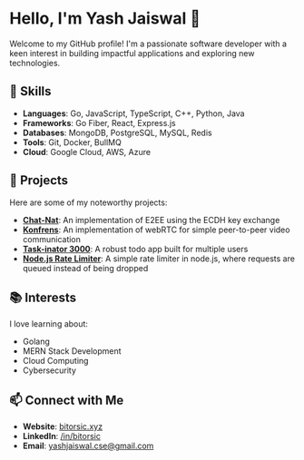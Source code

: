 
# Hello, I'm Yash Jaiswal 👋

Welcome to my GitHub profile! I'm a passionate software developer with a keen interest in building impactful applications and exploring new technologies.

## 🚀 Skills
- **Languages**: Go, JavaScript, TypeScript, C++, Python, Java
- **Frameworks**: Go Fiber, React, Express.js
- **Databases**: MongoDB, PostgreSQL, MySQL, Redis
- **Tools**: Git, Docker, BullMQ
- **Cloud**: Google Cloud, AWS, Azure

## 🌟 Projects
Here are some of my noteworthy projects:

- **[Chat-Nat](https://github.com/bitorsic/chat-nat)**: An implementation of E2EE using the ECDH key exchange
- **[Konfrens](https://github.com/bitorsic/konfrens)**: An implementation of webRTC for simple peer-to-peer video communication  
- **[Task-inator 3000](https://github.com/bitorsic/todo-react-golang)**: A robust todo app built for multiple users
- **[Node.js Rate Limiter](https://github.com/bitorsic/nodejs-rate-limiting)**: A simple rate limiter in node.js, where requests are queued instead of being dropped

## 📚 Interests
I love learning about:
- Golang
- MERN Stack Development
- Cloud Computing
- Cybersecurity

## 📫 Connect with Me  
- **Website**: [bitorsic.xyz](https://bitorsic.xyz)
- **LinkedIn**: [/in/bitorsic](https://www.linkedin.com/in/bitorsic)
- **Email**: [yashjaiswal.cse@gmail.com](mailto:yashjaiswal.cse@gmail.com)
